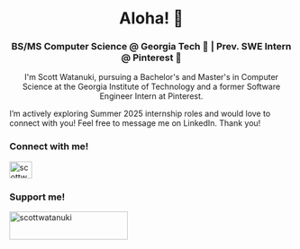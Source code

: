 <h1 align="center">Aloha! 🌴</h1>
<h3 align="center">BS/MS Computer Science @ Georgia Tech 🐝 | Prev. SWE Intern @ Pinterest 📌</h3>

<p align="middle">I'm Scott Watanuki, pursuing a Bachelor's and Master's in Computer Science at the Georgia Institute of Technology and a former Software Engineer Intern at Pinterest.

I’m actively exploring Summer 2025 internship roles and would love to connect with you! Feel free to message me on LinkedIn. Thank you!</p>

<h3 align="left">Connect with me!</h3>
<p align="left">
<a href="https://linkedin.com/in/scottwatanuki" target="blank"><img align="center" src="https://raw.githubusercontent.com/rahuldkjain/github-profile-readme-generator/master/src/images/icons/Social/linked-in-alt.svg" alt="scottwatanuki" height="30" width="40" /></a>
</p>

<h3 align="left">Support me!</h3>
<p><a href="https://www.buymeacoffee.com/scottwatanuki"> <img align="left" src="https://cdn.buymeacoffee.com/buttons/v2/default-yellow.png" height="50" width="210" alt="scottwatanuki" /></a></p><br><br>
